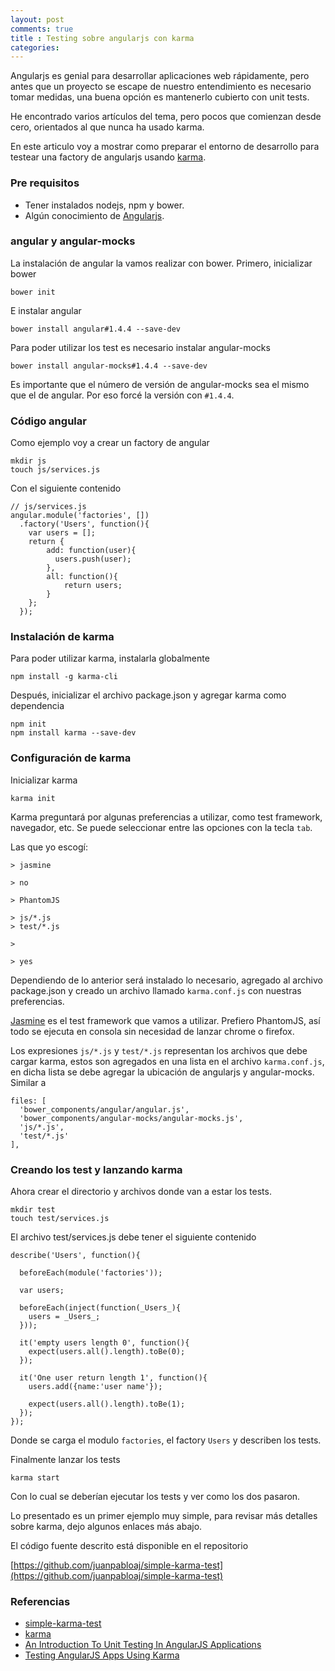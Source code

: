 ```yaml
---
layout: post
comments: true
title : Testing sobre angularjs con karma
categories:
---
```

Angularjs es genial para desarrollar aplicaciones web rápidamente, pero antes que un proyecto se escape de nuestro entendimiento es necesario tomar medidas, una buena opción es mantenerlo cubierto con unit tests.

He encontrado varios artículos del tema, pero pocos que comienzan desde cero, orientados al que nunca ha usado karma.

En este articulo voy a mostrar como preparar el entorno de desarrollo para testear una factory de angularjs usando [karma][karma].

### Pre requisitos

* Tener instalados nodejs, npm y bower.
* Algún conocimiento de [Angularjs][angularjs].

### angular y angular-mocks

La instalación de angular la vamos realizar con bower. Primero, inicializar bower

    bower init

E instalar angular

    bower install angular#1.4.4 --save-dev

Para poder utilizar los test es necesario instalar angular-mocks

    bower install angular-mocks#1.4.4 --save-dev

Es importante que el número de versión de angular-mocks sea el mismo que el de angular. Por eso forcé la versión con `#1.4.4`.

### Código angular

Como ejemplo voy a crear un factory de angular

    mkdir js
    touch js/services.js

Con el siguiente contenido

    // js/services.js
    angular.module('factories', [])
      .factory('Users', function(){
        var users = [];
        return {
            add: function(user){
              users.push(user);
            },
            all: function(){
                return users;
            }
        };
      });

### Instalación de karma

Para poder utilizar karma, instalarla globalmente

    npm install -g karma-cli

Después, inicializar el archivo package.json y agregar karma como dependencia

    npm init
    npm install karma --save-dev

### Configuración de karma

Inicializar karma

    karma init

Karma preguntará por algunas preferencias a utilizar, como test framework, navegador, etc. Se puede seleccionar entre las opciones con la tecla `tab`.

Las que yo escogí:

    > jasmine

    > no

    > PhantomJS

    > js/*.js
    > test/*.js

    >

    > yes

Dependiendo de lo anterior será instalado lo necesario, agregado al archivo package.json y creado un archivo llamado `karma.conf.js` con nuestras preferencias.

[Jasmine][jasmine] es el test framework que vamos a utilizar. Prefiero PhantomJS, así todo se ejecuta en consola sin necesidad de lanzar chrome o firefox.

Los expresiones `js/*.js` y `test/*.js` representan los archivos que debe cargar karma, estos son agregados en una lista en el archivo `karma.conf.js`, en dicha lista se debe agregar la ubicación de angularjs y angular-mocks. Similar a

    files: [
      'bower_components/angular/angular.js',
      'bower_components/angular-mocks/angular-mocks.js',
      'js/*.js',
      'test/*.js'
    ],

### Creando los test y lanzando karma

Ahora crear el directorio y archivos donde van a estar los tests.

    mkdir test
    touch test/services.js

El archivo test/services.js debe tener el siguiente contenido

    describe('Users', function(){

      beforeEach(module('factories'));

      var users;

      beforeEach(inject(function(_Users_){
        users = _Users_;
      }));

      it('empty users length 0', function(){
        expect(users.all().length).toBe(0);
      });

      it('One user return length 1', function(){
        users.add({name:'user name'});

        expect(users.all().length).toBe(1);
      });
    });

Donde se carga el modulo `factories`, el factory `Users` y describen los tests.

Finalmente lanzar los tests

    karma start

Con lo cual se deberían ejecutar los tests y ver como los dos pasaron.


Lo presentado es un primer ejemplo muy simple, para revisar más detalles sobre karma, dejo algunos enlaces más abajo.

El código fuente descrito está disponible en el repositorio

[https://github.com/juanpabloaj/simple-karma-test](https://github.com/juanpabloaj/simple-karma-test)


### Referencias

* [simple-karma-test][simple-karma-test]
* [karma][karma]
* [An Introduction To Unit Testing In AngularJS Applications](http://www.smashingmagazine.com/2014/10/introduction-to-unit-testing-in-angularjs/)
* [Testing AngularJS Apps Using Karma](https://www.airpair.com/angularjs/posts/testing-angular-with-karma)

[karma]: http://karma-runner.github.io/
[angularjs]: https://angularjs.org/
[jasmine]: http://jasmine.github.io/2.3/introduction.html
[simple-karma-test]: https://github.com/juanpabloaj/simple-karma-test
